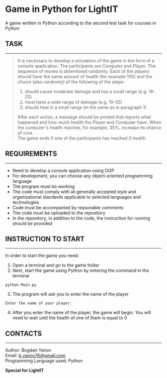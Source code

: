 # Game in Python for LightIT
A game written in Python according to the second test task for courses in Python
## TASK
***
> It is necessary to develop a simulation of the game in the form of a console application. The participants are Computer and Player. The sequence of moves is determined randomly. Each of the players should have the same amount of health (for example 100) and the choice (also randomly) of the following of the steps:  
> 1. should cause moderate damage and has a small range (e.g. 18-25)  
> 2. must have a wide range of damage (e.g. 10-35)  
> 3. should heal in a small range (in the same as in paragraph 1)  
>  
> After each action, a message should be printed that reports what happened and how much health the Player and Computer have. When the computer's health reaches, for example, 35%, increase its chance of cure.  
The game ends if one of the participants has reached 0 health.

## REQUIREMENTS
***
* Need to develop a console application using OOP
* For development, you can choose any object-oriented programming language
* The program must be working
* The code must comply with all generally accepted style and organizational standards applicable to selected languages and technologies
* Code must be accompanied by reasonable comments
* The code must be uploaded to the repository
* In the repository, in addition to the code, the instruction for running should be provided

## INSTRUCTION TO START
***
In order to start the game you need:
1. Open a terminal and go to the game folder
2. Next, start the game using Python by entering the command in the terminal
```
python Main.py
```
3. The program will ask you to enter the name of the player
```
Enter the name of your player: 
```
4. After you enter the name of the player, the game will begin. You will need to wait until the health of one of them is equal to 0

## CONTACTS
***
Author: Bogdan Yanov  
Email: b.yanov76@gmail.com  
Programming Language used: Python  
  
**Special for LightIT**

